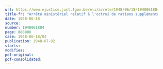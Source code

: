 ```yaml
---
url: https://www.ejustice.just.fgov.be/eli/arrete/1948/06/18/1948061804/justel
title-fr: "Arrêté ministériel relatif à l'octroi de rations supplémentaires aux colonies de vacances et aux camps de jeunesse"
date: 1948-06-18
source:
number: 1948061804
page: 888888
case: 1948-06-18/04
publication: 1948-07-02
starts:
modifies:
pdf-original:
pdf-consolidated:
---
```


